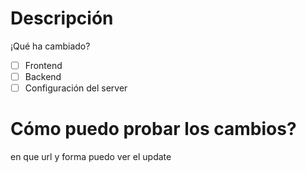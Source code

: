 # Descripción
¡Qué ha cambiado?

- [ ] Frontend
- [ ] Backend
- [ ] Configuración del server

# Cómo puedo probar los cambios?
en que url y forma puedo ver el update
